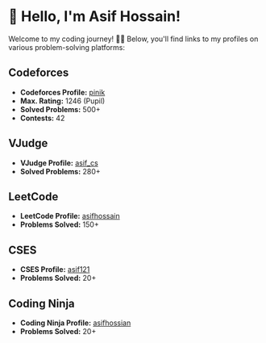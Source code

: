 # 👋 Hello, I'm Asif Hossain!

Welcome to my coding journey! 👨‍💻 Below, you'll find links to my profiles on various problem-solving platforms:

## Codeforces

- **Codeforces Profile:** [pinik](https://codeforces.com/profile/pinik)
- **Max. Rating:** 1246 (Pupil)
- **Solved Problems:** 500+
- **Contests:** 42

## VJudge

- **VJudge Profile:** [asif_cs](https://vjudge.net/user/asif_cs)
- **Solved Problems:** 280+

## LeetCode

- **LeetCode Profile:** [asifhossain](https://leetcode.com/asifhossain/)
- **Problems Solved:** 150+

## CSES

- **CSES Profile:** [asif121](https://cses.fi/user/118648)
- **Problems Solved:** 20+
## Coding Ninja

- **Coding Ninja Profile:** [asifhossian](https://www.codingninjas.com/studio/profile/asifhossain)
- **Problems Solved:** 20+

